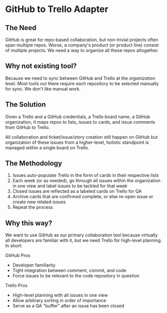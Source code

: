 GitHub to Trello Adapter
========================


The Need
--------

GitHub is great for repo-based collaboration, but non-trivial
projects often span multiple repos. Worse, a company's product (or product
line) consist of multiple projects. We need a way to organize all these repos
altogether.


Why not existing tool?
----------------------

Because we need to sync between GitHub and Trello at the
*organization* level. Most tools out there require each repository to be
selected manually for sync. We don't like manual work.


The Solution
------------

Given a Trello and a GitHub credentials, a Trello board name, a GitHub
organization, it maps repos to lists, issues to cards, and issue comments from
GitHub to Trello.

All collaboration and ticket/issue/story creation still happen on GitHub but
organization of these issues from a higher-level, holistic standpoint is
managed within a single board on Trello.


The Methodology
---------------

1. Issues auto-populate Trello in the form of cards in their respective lists
2. Each week (or as needed), go through all issues within the organization in
   one view and label issues to be tackled for that week
3. Closed issues are reflected as a labeled cards on Trello for QA
4. Archive cards that are confirmed complete, or else re-open issue or create
   new related issues
5. Repeat the process


Why this way?
-------------

We want to use GitHub as our primary collaboration tool because virtually all
developers are familiar with it, but we need Trello for high-level planning. In
short:

GitHub Pros

* Developer familiarity
* Tight integration between comment, commit, and code
* Force issues to be relevant to the code repository in question

Trello Pros

* High-level planning with all issues in one view
* Allow arbitrary sorting in order of importance
* Serve as a QA "buffer" after an issue has been closed
